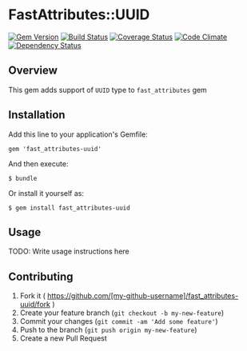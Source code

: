 # FastAttributes::UUID
[![Gem Version](http://img.shields.io/gem/v/fast_attributes-uuid.svg)](http://rubygems.org/gems/fast_attributes-uuid)
[![Build Status](http://img.shields.io/travis/applift/fast_attributes-uuid.svg)](https://travis-ci.org/applift/fast_attributes-uuid)
[![Coverage Status](http://img.shields.io/coveralls/applift/fast_attributes-uuid.svg)](https://coveralls.io/r/applift/fast_attributes-uuid?branch=master)
[![Code Climate](http://img.shields.io/codeclimate/github/applift/fast_attributes-uuid.svg)](https://codeclimate.com/github/applift/fast_attributes-uuid)
[![Dependency Status](http://img.shields.io/gemnasium/applift/fast_attributes-uuid.svg)](https://gemnasium.com/applift/fast_attributes-uuid)

## Overview
This gem adds support of `UUID` type to `fast_attributes` gem

## Installation

Add this line to your application's Gemfile:

    gem 'fast_attributes-uuid'

And then execute:

    $ bundle

Or install it yourself as:

    $ gem install fast_attributes-uuid

## Usage

TODO: Write usage instructions here

## Contributing

1. Fork it ( https://github.com/[my-github-username]/fast_attributes-uuid/fork )
2. Create your feature branch (`git checkout -b my-new-feature`)
3. Commit your changes (`git commit -am 'Add some feature'`)
4. Push to the branch (`git push origin my-new-feature`)
5. Create a new Pull Request
